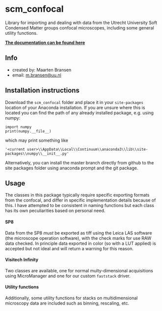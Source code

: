 # scm_confocal
Library for importing and dealing with data from the Utrecht University Soft Condensed Matter groups confocal microscopes, including some general utility functions.

**[The documentation can be found here](https://maartenbransen.github.io/scm_confocal/)**

## Info
- created by:     Maarten Bransen
- email:          m.bransen@uu.nl

## Installation instructions
Download the `scm_confocal` folder and place it in your `site-packages` location of your Anaconda installation. If you are unsure where this is located you can find the path of any already installed package, e.g. using numpy:
```
import numpy
print(numpy.__file__)
```
which may print something like
```
'<current user>\\AppData\\Local\\Continuum\\anaconda3\\lib\\site-packages\\numpy\\__init__.py'
```

Alternatively, you can install the master branch directly from github to the site packages folder using anaconda prompt and the git package.

## Usage
The classes in this package typically require specific exporting formats from the confocal, and differ in specific implementation details because of this. I have attempted to be consistent in naming functions but each class has its own peculiarities based on personal need.

#### SP8
Data from the SP8 *must* be exported as tiff using the Leica LAS software (the microscope operation software), with the check marks for use RAW data checked. In principle data exported in color (so with a LUT applied) is accepted but not ideal and will return a warning for this reason.

#### Visitech Infinity
Two classes are available, one for normal multy-dimensional acquisitions using MicroManager and one for our custom `faststack` driver.

#### Utility functions
Additionally, some utility functions for stacks on multidimensional microscopy data are included such as binning, rescaling, etc.
